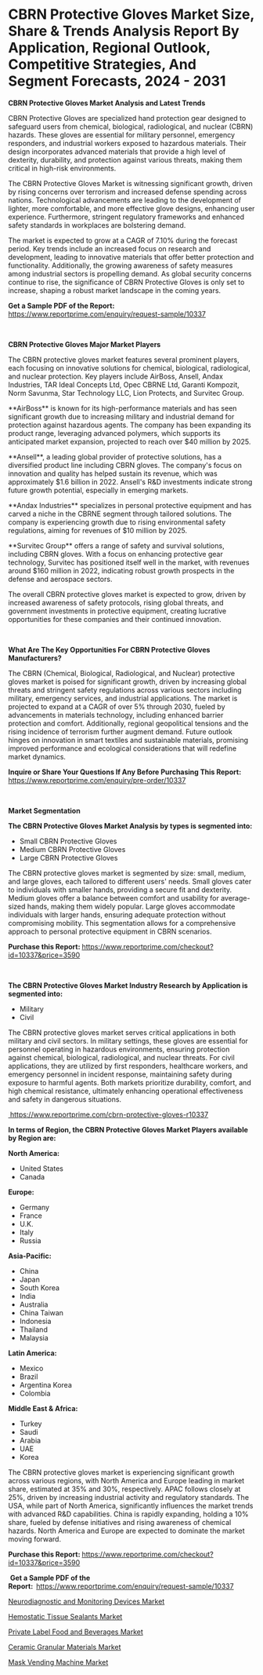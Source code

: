 <p><h1>CBRN Protective Gloves Market Size, Share & Trends Analysis Report By Application, Regional Outlook, Competitive Strategies, And Segment Forecasts, 2024 - 2031</h1></p><p><strong>CBRN Protective Gloves Market Analysis and Latest Trends</strong></p>
<p><p>CBRN Protective Gloves are specialized hand protection gear designed to safeguard users from chemical, biological, radiological, and nuclear (CBRN) hazards. These gloves are essential for military personnel, emergency responders, and industrial workers exposed to hazardous materials. Their design incorporates advanced materials that provide a high level of dexterity, durability, and protection against various threats, making them critical in high-risk environments.</p><p>The CBRN Protective Gloves Market is witnessing significant growth, driven by rising concerns over terrorism and increased defense spending across nations. Technological advancements are leading to the development of lighter, more comfortable, and more effective glove designs, enhancing user experience. Furthermore, stringent regulatory frameworks and enhanced safety standards in workplaces are bolstering demand.</p><p>The market is expected to grow at a CAGR of 7.10% during the forecast period. Key trends include an increased focus on research and development, leading to innovative materials that offer better protection and functionality. Additionally, the growing awareness of safety measures among industrial sectors is propelling demand. As global security concerns continue to rise, the significance of CBRN Protective Gloves is only set to increase, shaping a robust market landscape in the coming years.</p></p>
<p><strong>Get a Sample PDF of the Report:&nbsp;</strong> <a href="https://www.reportprime.com/enquiry/request-sample/10337">https://www.reportprime.com/enquiry/request-sample/10337</a></p>
<p>&nbsp;</p>
<p><strong>CBRN Protective Gloves Major Market Players</strong></p>
<p><p>The CBRN protective gloves market features several prominent players, each focusing on innovative solutions for chemical, biological, radiological, and nuclear protection. Key players include AirBoss, Ansell, Andax Industries, TAR Ideal Concepts Ltd, Opec CBRNE Ltd, Garanti Kompozit, Norm Savunma, Star Technology LLC, Lion Protects, and Survitec Group.</p><p>**AirBoss** is known for its high-performance materials and has seen significant growth due to increasing military and industrial demand for protection against hazardous agents. The company has been expanding its product range, leveraging advanced polymers, which supports its anticipated market expansion, projected to reach over $40 million by 2025.</p><p>**Ansell**, a leading global provider of protective solutions, has a diversified product line including CBRN gloves. The company's focus on innovation and quality has helped sustain its revenue, which was approximately $1.6 billion in 2022. Ansell's R&D investments indicate strong future growth potential, especially in emerging markets.</p><p>**Andax Industries** specializes in personal protective equipment and has carved a niche in the CBRNE segment through tailored solutions. The company is experiencing growth due to rising environmental safety regulations, aiming for revenues of $10 million by 2025.</p><p>**Survitec Group** offers a range of safety and survival solutions, including CBRN gloves. With a focus on enhancing protective gear technology, Survitec has positioned itself well in the market, with revenues around $160 million in 2022, indicating robust growth prospects in the defense and aerospace sectors.</p><p>The overall CBRN protective gloves market is expected to grow, driven by increased awareness of safety protocols, rising global threats, and government investments in protective equipment, creating lucrative opportunities for these companies and their continued innovation.</p></p>
<p>&nbsp;</p>
<p><strong>What Are The Key Opportunities For CBRN Protective Gloves Manufacturers?</strong></p>
<p><p>The CBRN (Chemical, Biological, Radiological, and Nuclear) protective gloves market is poised for significant growth, driven by increasing global threats and stringent safety regulations across various sectors including military, emergency services, and industrial applications. The market is projected to expand at a CAGR of over 5% through 2030, fueled by advancements in materials technology, including enhanced barrier protection and comfort. Additionally, regional geopolitical tensions and the rising incidence of terrorism further augment demand. Future outlook hinges on innovation in smart textiles and sustainable materials, promising improved performance and ecological considerations that will redefine market dynamics.</p></p>
<p><strong>Inquire or Share Your Questions If Any Before Purchasing This Report:</strong> <a href="https://www.reportprime.com/enquiry/pre-order/10337">https://www.reportprime.com/enquiry/pre-order/10337</a></p>
<p>&nbsp;</p>
<p><strong>Market Segmentation</strong></p>
<p><strong>The CBRN Protective Gloves Market Analysis by types is segmented into:</strong></p>
<p><ul><li>Small CBRN Protective Gloves</li><li>Medium CBRN Protective Gloves</li><li>Large CBRN Protective Gloves</li></ul></p>
<p><p>The CBRN protective gloves market is segmented by size: small, medium, and large gloves, each tailored to different users' needs. Small gloves cater to individuals with smaller hands, providing a secure fit and dexterity. Medium gloves offer a balance between comfort and usability for average-sized hands, making them widely popular. Large gloves accommodate individuals with larger hands, ensuring adequate protection without compromising mobility. This segmentation allows for a comprehensive approach to personal protective equipment in CBRN scenarios.</p></p>
<p><strong>Purchase this Report:&nbsp;</strong><a href="https://www.reportprime.com/checkout?id=10337&price=3590">https://www.reportprime.com/checkout?id=10337&price=3590</a></p>
<p>&nbsp;</p>
<p><strong>The CBRN Protective Gloves Market Industry Research by Application is segmented into:</strong></p>
<p><ul><li>Military</li><li>Civil</li></ul></p>
<p><p>The CBRN protective gloves market serves critical applications in both military and civil sectors. In military settings, these gloves are essential for personnel operating in hazardous environments, ensuring protection against chemical, biological, radiological, and nuclear threats. For civil applications, they are utilized by first responders, healthcare workers, and emergency personnel in incident response, maintaining safety during exposure to harmful agents. Both markets prioritize durability, comfort, and high chemical resistance, ultimately enhancing operational effectiveness and safety in dangerous situations.</p></p>
<p><a href="https://www.reportprime.com/cbrn-protective-gloves-r10337">&nbsp;https://www.reportprime.com/cbrn-protective-gloves-r10337</a></p>
<p><strong>In terms of Region, the CBRN Protective Gloves Market Players available by Region are:</strong></p>
<p>
    <p> <strong> North America: </strong>
        <ul>
            <li>United States</li>
            <li>Canada</li>
        </ul>
        </p> 
    <p> <strong> Europe: </strong>
        <ul>
            <li>Germany</li>
            <li>France</li>
            <li>U.K.</li>
            <li>Italy</li>
            <li>Russia</li>
        </ul>
        </p> 
    <p> <strong> Asia-Pacific: </strong>
        <ul>
            <li>China</li>
            <li>Japan</li>
            <li>South Korea</li>
            <li>India</li>
            <li>Australia</li>
            <li>China Taiwan</li>
            <li>Indonesia</li>
            <li>Thailand</li>
            <li>Malaysia</li>
        </ul>
        </p> 
    <p> <strong> Latin America: </strong>
        <ul>
            <li>Mexico</li>
            <li>Brazil</li>
            <li>Argentina Korea</li>
            <li>Colombia</li>
        </ul>
        </p> 
    <p> <strong> Middle East & Africa: </strong>
        <ul>
            <li>Turkey</li>
            <li>Saudi</li>
            <li>Arabia</li>
            <li>UAE</li>
            <li>Korea</li>
        </ul>
    </p>
    </p>
<p><p>The CBRN protective gloves market is experiencing significant growth across various regions, with North America and Europe leading in market share, estimated at 35% and 30%, respectively. APAC follows closely at 25%, driven by increasing industrial activity and regulatory standards. The USA, while part of North America, significantly influences the market trends with advanced R&D capabilities. China is rapidly expanding, holding a 10% share, fueled by defense initiatives and rising awareness of chemical hazards. North America and Europe are expected to dominate the market moving forward.</p></p>
<p><strong>Purchase this Report: </strong><a href="https://www.reportprime.com/checkout?id=10337&price=3590">https://www.reportprime.com/checkout?id=10337&price=3590</a></p>
<p>&nbsp;<strong>Get a Sample PDF of the Report:&nbsp;&nbsp;</strong><a href="https://www.reportprime.com/enquiry/request-sample/10337">https://www.reportprime.com/enquiry/request-sample/10337</a></p>
<p><strong></strong></p>
<p><p><a href="https://issuu.com/reportprime-2/docs/neurodiagnostic-and-monitoring-devi_c0f7f5c6fee268">Neurodiagnostic and Monitoring Devices Market</a></p><p><a href="https://github.com/lylyparadise/Market-Research-Report-List-5/blob/main/hemostatic-tissue-sealants-market.md">Hemostatic Tissue Sealants Market</a></p><p><a href="https://www.linkedin.com/pulse/emerging-opportunities-challenges-global-private-label-food-qrhgf?trackingId=cTA591CqRsGSoiJStkhrtw%3D%3D">Private Label Food and Beverages Market</a></p><p><a href="https://medium.com/@adribbs56546/global-ceramic-granular-materials-market-analysis-key-market-trends-and-future-projections-7b1f90c345b1">Ceramic Granular Materials Market</a></p><p><a href="https://issuu.com/reportprime-2/docs/mask-vending-machine-market-size-20_f06a951b6afd92">Mask Vending Machine Market</a></p></p>